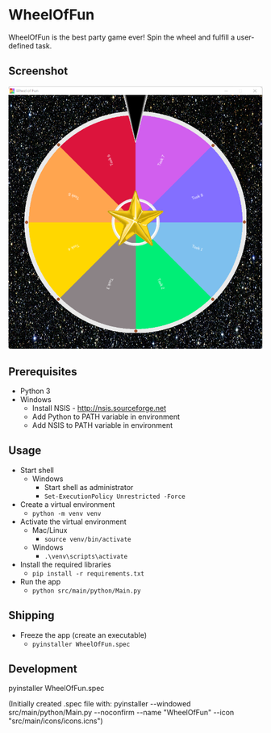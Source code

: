 # WheelOfFun

WheelOfFun is the best party game ever! Spin the wheel and fulfill a user-defined task.

## Screenshot

![Screenshot](img/screenshot.png?raw=true)

## Prerequisites

* Python 3
* Windows
  * Install NSIS - http://nsis.sourceforge.net
  * Add Python to PATH variable in environment
  * Add NSIS to PATH variable in environment

## Usage

* Start shell
  * Windows
    * Start shell as administrator
    * `Set-ExecutionPolicy Unrestricted -Force`
* Create a virtual environment
  * `python -m venv venv`
* Activate the virtual environment
  * Mac/Linux
    * `source venv/bin/activate`
  * Windows
    * `.\venv\scripts\activate`
* Install the required libraries
  * `pip install -r requirements.txt`
* Run the app
  * `python src/main/python/Main.py`

## Shipping

* Freeze the app (create an executable)
  * `pyinstaller WheelOfFun.spec`

## Development

pyinstaller WheelOfFun.spec

(Initially created .spec file with: pyinstaller --windowed src/main/python/Main.py --noconfirm --name "WheelOfFun" --icon "src/main/icons/icons.icns")
